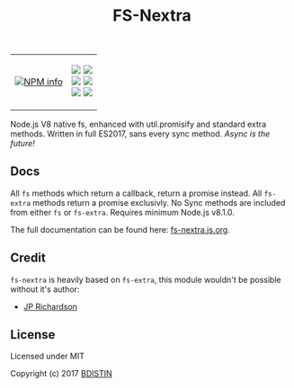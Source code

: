 <div align="center"><h1>FS-Nextra</h1><br /><table style="border: none;"><tr style="border: none;"><td style="border: none;">
  <p>
    <a href="https://nodei.co/npm/fs-nextra/"><img src="https://nodei.co/npm/fs-nextra.png?downloads=true&stars=true" alt="NPM info" /></a>
  </p>
  </td><td style="border: none;">
  <p>
    <a href="https://www.npmjs.com/package/fs-nextra"><img src="https://img.shields.io/npm/v/fs-nextra.svg?maxAge=3600" /></a> <a href="https://www.npmjs.com/package/fs-nextra"><img src="https://img.shields.io/npm/dt/fs-nextra.svg?maxAge=3600" /></a>
<br />
    <a href="https://www.codacy.com/app/dirigeants/fs-nextra?utm_source=github.com&utm_medium=referral&utm_content=bdistin/fs-nextra&utm_campaign=badger"><img src="https://api.codacy.com/project/badge/Grade/6bcb7d5133c94dd6902acb5ef626ff27" /></a> <a href="https://travis-ci.org/bdistin/fs-nextra"><img src="https://travis-ci.org/bdistin/fs-nextra.svg?branch=master" /></a>
<br />
    <a href="https://david-dm.org/bdistin/fs-nextra"><img src="https://david-dm.org/bdistin/fs-nextra.svg" /></a> <a href="https://david-dm.org/bdistin/fs-nextra?type=dev"><img src="https://david-dm.org/bdistin/fs-nextra/dev-status.svg" /></a>
  </p>
  </td></tr></table></div>

Node.js V8 native fs, enhanced with util.promisify and standard extra methods. Written in full ES2017, sans every sync method. *Async is the future!*

Docs
------

All `fs` methods which return a callback, return a promise instead. All `fs-extra` methods return a promise exclusivly. No Sync methods are included from either `fs` or `fs-extra`. Requires minimum Node.js v8.1.0.

The full documentation can be found here: [fs-nextra.js.org](https://fs-nextra.js.org/).

Credit
------

`fs-nextra` is heavily based on `fs-extra`, this module wouldn't be possible without it's author:

- [JP Richardson](https://github.com/jprichardson)

License
-------

Licensed under MIT

Copyright (c) 2017 [BDISTIN](https://github.com/bdistin)
